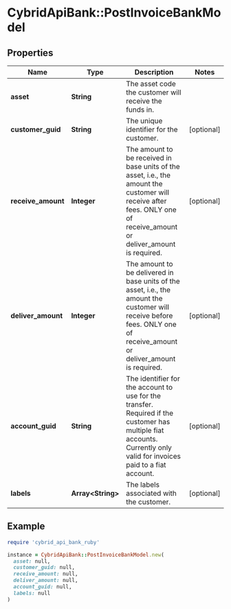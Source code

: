 # CybridApiBank::PostInvoiceBankModel

## Properties

| Name | Type | Description | Notes |
| ---- | ---- | ----------- | ----- |
| **asset** | **String** | The asset code the customer will receive the funds in. |  |
| **customer_guid** | **String** | The unique identifier for the customer. | [optional] |
| **receive_amount** | **Integer** | The amount to be received in base units of the asset, i.e., the amount the customer will receive after fees. ONLY one of receive_amount or deliver_amount is required. | [optional] |
| **deliver_amount** | **Integer** | The amount to be delivered in base units of the asset, i.e., the amount the customer will receive before fees. ONLY one of receive_amount or deliver_amount is required. | [optional] |
| **account_guid** | **String** | The identifier for the account to use for the transfer. Required if the customer has multiple fiat accounts. Currently only valid for invoices paid to a fiat account. | [optional] |
| **labels** | **Array&lt;String&gt;** | The labels associated with the customer. | [optional] |

## Example

```ruby
require 'cybrid_api_bank_ruby'

instance = CybridApiBank::PostInvoiceBankModel.new(
  asset: null,
  customer_guid: null,
  receive_amount: null,
  deliver_amount: null,
  account_guid: null,
  labels: null
)
```

